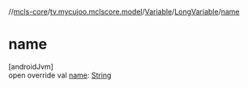 //[mcls-core](../../../../index.md)/[tv.mycujoo.mclscore.model](../../index.md)/[Variable](../index.md)/[LongVariable](index.md)/[name](name.md)

# name

[androidJvm]\
open override val [name](name.md): [String](https://kotlinlang.org/api/latest/jvm/stdlib/kotlin/-string/index.html)
